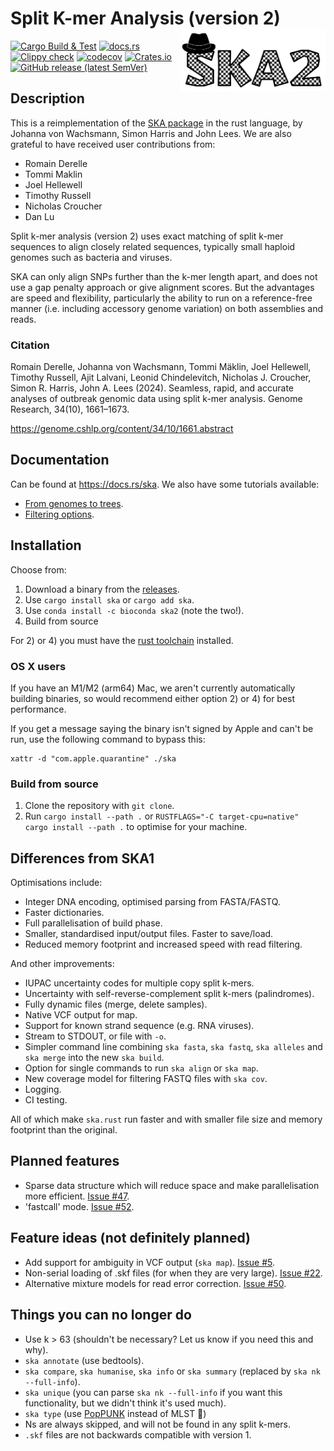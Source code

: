 # Split K-mer Analysis (version 2) <img src='ska_logo.png' align="right" height="100" />

<!-- badges: start -->
[![Cargo Build & Test](https://github.com/bacpop/ska.rust/actions/workflows/ci.yml/badge.svg)](https://github.com/bacpop/ska.rust/actions/workflows/ci.yml)
[![docs.rs](https://img.shields.io/docsrs/ska)](https://docs.rs/ska)
[![Clippy check](https://github.com/bacpop/ska.rust/actions/workflows/clippy.yml/badge.svg)](https://github.com/bacpop/ska.rust/actions/workflows/clippy.yml)
[![codecov](https://codecov.io/gh/bacpop/ska.rust/branch/master/graph/badge.svg?token=FZXT39NKA3)](https://codecov.io/gh/bacpop/ska.rust)
[![Crates.io](https://img.shields.io/crates/v/ska)](https://crates.io/crates/ska)
[![GitHub release (latest SemVer)](https://img.shields.io/github/v/release/bacpop/ska.rust)](https://github.com/bacpop/ska.rust/releases)
<!-- badges: end -->

## Description

This is a reimplementation of the [SKA package](https://github.com/simonrharris/SKA)
in the rust language, by Johanna von Wachsmann, Simon Harris and John Lees. We are also grateful to have
received user contributions from:

- Romain Derelle
- Tommi Maklin
- Joel Hellewell
- Timothy Russell
- Nicholas Croucher
- Dan Lu

Split k-mer analysis (version 2) uses exact matching of split k-mer sequences to align closely related sequences, typically small haploid genomes such as bacteria and viruses.

SKA can only align SNPs further than the k-mer length apart, and does not use a gap penalty approach or give alignment scores. But the advantages are speed and flexibility, particularly the ability to run on a reference-free manner (i.e. including accessory genome variation) on both assemblies and reads.

### Citation

Romain Derelle, Johanna von Wachsmann, Tommi M&auml;klin, Joel Hellewell, Timothy Russell, Ajit Lalvani, Leonid Chindelevitch, Nicholas J. Croucher, Simon R. Harris, John A. Lees (2024). Seamless, rapid, and accurate analyses of outbreak genomic data using split k-mer analysis. Genome Research, 34(10), 1661–1673.

https://genome.cshlp.org/content/34/10/1661.abstract

## Documentation

Can be found at https://docs.rs/ska. We also have some tutorials available:

- [From genomes to trees](https://www.bacpop.org/guides/building_trees_with_ska/).
- [Filtering options](https://www.bacpop.org/guides/snp_alignment_with_ska/).

## Installation

Choose from:

1. Download a binary from the [releases](https://github.com/bacpop/ska.rust/releases).
2. Use `cargo install ska` or `cargo add ska`.
3. Use `conda install -c bioconda ska2` (note the two!).
4. Build from source

For 2) or 4) you must have the [rust toolchain](https://www.rust-lang.org/tools/install) installed.

### OS X users

If you have an M1/M2 (arm64) Mac, we aren't currently automatically building binaries, so
would recommend either option 2) or 4) for best performance.

If you get a message saying the binary isn't signed by Apple and can't be run,
use the following command to bypass this:
```
xattr -d "com.apple.quarantine" ./ska
```
### Build from source

1. Clone the repository with `git clone`.
2. Run `cargo install --path .` or `RUSTFLAGS="-C target-cpu=native" cargo install --path .` to optimise for your machine.

## Differences from SKA1

Optimisations include:

- Integer DNA encoding, optimised parsing from FASTA/FASTQ.
- Faster dictionaries.
- Full parallelisation of build phase.
- Smaller, standardised input/output files. Faster to save/load.
- Reduced memory footprint and increased speed with read filtering.

And other improvements:

- IUPAC uncertainty codes for multiple copy split k-mers.
- Uncertainty with self-reverse-complement split k-mers (palindromes).
- Fully dynamic files (merge, delete samples).
- Native VCF output for map.
- Support for known strand sequence (e.g. RNA viruses).
- Stream to STDOUT, or file with `-o`.
- Simpler command line combining `ska fasta`, `ska fastq`, `ska alleles` and `ska merge` into the new `ska build`.
- Option for single commands to run `ska align` or `ska map`.
- New coverage model for filtering FASTQ files with `ska cov`.
- Logging.
- CI testing.

All of which make `ska.rust` run faster and with smaller file size and memory
footprint than the original.

## Planned features

- Sparse data structure which will reduce space and make parallelisation more efficient. [Issue #47](https://github.com/bacpop/ska.rust/issues/47).
- 'fastcall' mode. [Issue #52](https://github.com/bacpop/ska.rust/issues/52).

## Feature ideas (not definitely planned)

- Add support for ambiguity in VCF output (`ska map`). [Issue #5](https://github.com/bacpop/ska.rust/issues/5).
- Non-serial loading of .skf files (for when they are very large). [Issue #22](https://github.com/bacpop/ska.rust/issues/22).
- Alternative mixture models for read error correction. [Issue #50](https://github.com/bacpop/ska.rust/issues/50).

## Things you can no longer do

- Use k > 63 (shouldn't be necessary? Let us know if you need this and why).
- `ska annotate` (use bedtools).
- `ska compare`, `ska humanise`, `ska info` or `ska summary` (replaced by `ska nk --full-info`).
- `ska unique` (you can parse `ska nk --full-info` if you want this functionality, but we didn't think it's used much).
- `ska type` (use [PopPUNK](https://github.com/bacpop/PopPUNK) instead of MLST 🙂)
- Ns are always skipped, and will not be found in any split k-mers.
- `.skf` files are not backwards compatible with version 1.
